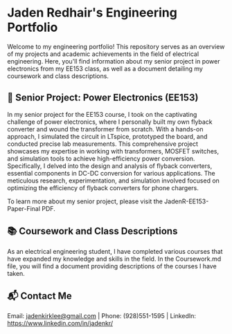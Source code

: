 # Jaden Redhair's Engineering Portfolio

Welcome to my engineering portfolio! This repository serves as an overview of my projects and academic achievements in the field of electrical engineering.
Here, you'll find information about my senior project in power electronics from my EE153 class, as well as a document detailing my coursework and class descriptions.

## 🌟 Senior Project: Power Electronics (EE153)

In my senior project for the EE153 course, I took on the captivating challenge of power electronics, where I personally built my own flyback converter and wound the
transformer from scratch. With a hands-on approach, I simulated the circuit in LTspice, prototyped the board, and conducted precise lab measurements. This
comprehensive project showcases my expertise in working with transformers, MOSFET switches, and simulation tools to achieve high-efficiency power conversion.
Specifically, I delved into the design and analysis of flyback converters, essential components in DC-DC conversion for various applications. The meticulous
research, experimentation, and simulation involved focused on optimizing the efficiency of flyback converters for phone chargers.

To learn more about my senior project, please visit the JadenR-EE153-Paper-Final PDF.

## 📚 Coursework and Class Descriptions

As an electrical engineering student, I have completed various courses that have expanded my knowledge and skills in the field. In the Coursework.md file, you will
find a document providing descriptions of the courses I have taken.

## 📬 Contact Me
Email: jadenkirklee@gmail.com | Phone: (928)551-1595 | LinkedIn: https://www.linkedin.com/in/jadenkr/
